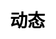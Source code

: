 ---
title: "动态"

css: "scss/news.scss"

section1:
  title: 动态
  content: 为您分享 KubeSphere 的最佳实践及媒体报道
  topImage: /images/news/news-top.jpg

section2:
  news:
    - title: KubeSphere 3.2.0 GA：为 Kubernetes 管理带来面向 AI 的 GPU 调度和灵活的网关
      description: KubeSphere 是一个快速发展的开源社区，今天宣布正式发布 KubeSphere 3.2.0，这是综合 Kubernetes 管理平台的最新版本。
      image: http://pek3b.qingstor.com/kubesphere-community/images/logo-stackfault.png
      link: https://stackfault.net/t/topic/49486
    - title: KubeSphere 入驻 Azure Marketplace
      description: 日前，面向云原生应用的容器混合云 KubeSphere 宣布正式入驻 Azure Marketplace，深度集成微软云容器服务 Azure AKS。
      image: /images/news/doit.jpg
      link: https://www.doit.com.cn/p/470686.html
    - title: 云原生值与不值的双重思考：好用才能成主流
      description: KubeSphere 是基于 K8s 内核的云原生操作系统，可以帮助企业节约成本，提高效率，最大限度把一个技术平滑传递到企业里的各个部门，屏蔽K8s碎片化。
      image: http://pek3b.qingstor.com/kubesphere-community/images/logo-cctime.gif
      link: http://www.cctime.com/html/2021-7-23/1582703.htm
    - title: 我们为什么需要云原生？看完这一篇就够了
      description: 为了让云原生技术平稳落地，基于Kubernetes构建的面向云原生应用的容器混合云 KubeSphere 已经衍生出了一个庞大的家族。
      image: http://pek3b.qingstor.com/kubesphere-community/images/logo-csdn.png
      link: https://mp.weixin.qq.com/s/oMxkpR5d9jcc8eivI4wWkA
    - title: 拥抱“云原生”的本质是什么？
      description: KubeSphere 经过三年的迭代，已经不是单一的产品，而是衍生成一个产品家族，同时社区成员也在扩大。
      image: http://pek3b.qingstor.com/kubesphere-community/images/logo-cciv.png
      link: http://www.ccw.com.cn/channel/cloudcomputing/2021-07-21/21116.html
    - title: 超越 OpenShift，KubeSphere 要打造世界级开源容器平台
      description: 目前由国内企业青云科技打造的开源容器平台KubeSphere，已经成为仅次于 Rancher 和 OpenShift 的全球第三容器管理平台。
      image: http://pek3b.qingstor.com/kubesphere-community/images/logo-techweb.jpeg
      link: http://www.techweb.com.cn/it/2021-07-21/2849931.shtml
    - title: 云原生时代到来，KubeSphere 容器平台有看点
      description: 今年五月，青云科技旗下自主研发的容器平台 KubeSphere 3.1.0 版本正式发布。
      image: /images/news/it168.jpg
      link: http://cloud.it168.com/a2021/0714/6511/000006511655.shtml
    - title: 青云科技主办 KubeSphere and Friends 2021：开源容器混合云，引领云原生
      description: 日前，由青云科技（qingcloud.com，股票代码：688316）旗下容器平台 KubeSphere 主办的“KubeSphere and Friends 2021”云原生 Meetup 线下沙龙首站在上海成功举办。
      image: http://pek3b.qingstor.com/kubesphere-community/images/logo-vrsina.png
      link: http://vr.sina.com.cn/2021-06-09/doc-ikqcfnca0086155.shtml
    - title: KubeSphere 3.1.0 正式发布：混合云走向边缘，让应用无处不在
      description: 新版本主打“延伸至边缘侧的容器混合云”，通过集成 KubeEdge，拓展“边缘场景”，可帮助用户加速实现云边协同，在海量边、端设备上完成大规模应用的统一交付、运维与管控。
      image: /images/news/doit.jpg
      link: https://www.doit.com.cn/p/442260.html
    - title: KubeSphere 3.1.0 发布 主打“延伸至边缘侧的容器混合云”
      description: 5 月 11 日消息，青云科技（qingcloud.com，股票代码：688316）旗下自主研发的容器平台 KubeSphere 3.1.0 版本正式发布，新版本主打“延伸至边缘侧的容器混合云”。
      image: http://pek3b.qingstor.com/kubesphere-community/images/logo-techweb.jpeg
      link: http://www.techweb.com.cn/it/2021-05-11/2839069.shtml                  
    - title: KubeSphere 3.1.0 正式发布：混合云走向边缘，让应用无处不在
      description: 日前，青云科技旗下自主研发的容器平台 KubeSphere 3.1.0 版本正式发布。
      image: http://pek3b.qingstor.com/kubesphere-community/images/logo-hexuncaijing.png
      link: http://tech.hexun.com/2021-05-11/203579390.html
    - title: KubeSphere 3.0，让混合云一步跨入云原生时代
      description: 混合云的先行者青云QingCloud 发布了其容器平台的最新版本——面向云原生应用的容器混合云 KubeSphere 3.0，让混合云一步跨入云原生时代。
      image: https://ap3.qingstor.com/kubesphere-website/docs/中国软件网.png
      link: 'http://cloud.soft6.com/202006/30/367336.html'
    - title: 重磅！全开源的云原生“全家桶“KubeSphere 3.0 来了！
      description: KubeSphere 三大重要特点是核心功能开箱即用、健壮的容器基础设施和企业增强特性，而此次 KubeSphere 3.0 版本最大的亮点便是多集群管理。
      image: https://ap3.qingstor.com/kubesphere-website/docs/中国经济网.jpg
      link: 'http://m.ce.cn/bwzg/202006/30/t20200630_35227640.shtml'
    - title: KubeSphere 3.0：打造开放架构，与合作伙伴共建云原生生态
      description: 青云QingCloud 作为国内最早一批云平台研发和公有云服务提供商，在如何开发底层基础设施（存储、网络）以及企业常用的中间件、应用模板方面具有丰富经验。这些能力也会输出到KubeSphere，进而使得 KubeSphere 底层基础设施变得稳健和易用。
      image: https://ap3.qingstor.com/kubesphere-website/docs/商业伙伴.png
      link: 'http://www.cnbp.net/news/detail/24087'
    - title: 容器混合云时代已来，KubeSphere 的差异化竞争力在哪？
      description: 从极简易用切入市场，靠用户体验赢得口碑，并加速布局全球生态和开放架构，不断进化的 KubeSphere 将成为青云QingCloud 发力容器混合云时代的利器。
      image: https://ap3.qingstor.com/kubesphere-website/docs/KubeSphere3.0发布.png
      link: 'https://mp.weixin.qq.com/s/6LbczexqB052dPlKeeD5ug'
    - title: KubeSphere全新升级 3.0 版聚焦全球化
      description: 在开源社区中，KubeSphere 被称为云原生“全家桶”。一方面因为它解决了Kubernetes遗留下来的诸多琐碎问题，另一方面它延续青云QingCloud 在产品设计上交互体验的优势，让其可以“开箱即用”。
      image: https://ap3.qingstor.com/kubesphere-website/docs/光明网.png
      link: 'https://share.gmw.cn/tech/2020-07/02/content_33960132.htm'
    - title: KubeSphere 3.0 发布 多集群管理满足企业容器混合云需求
      description: KubeSphere 3.0 提供的多集群管理不仅仅是管理底层的基础设施，还增加了两个应用层面的功能：一是部署应用时可以跨集群部署。二是应用全生命周期管理平台——OpenPitrix。
      image: https://ap3.qingstor.com/kubesphere-website/docs/环球.jpeg
      link: 'https://tech.huanqiu.com/article/3yt3kl6DZ1k'
    - title: 容器混合云时代即将到来，KubeSphere 3.0 抢先布局
      description: KubeSphere 3.0 作为一款以 Kubernetes 为基础，管理云原生应用的一种分布式操作系统，提供了一种可插拔式的开放架构，致力于解决混合云应用诉求，为企业迈向容器混合云时代架起了一座桥梁。
      image: https://ap3.qingstor.com/kubesphere-website/docs/比特网.png
      link: 'http://cloud.chinabyte.com/50/709938050.shtml'
    - title: 云原生乘风破浪 KubeSphere 倾心护航
      description: 随着企业数字化转型的深入，业务转型成为企业转型的核心，为了让企业能更好的应对业务模式频繁的变化，云原生成为企业数字化转型的最佳选择。
      image: https://ap3.qingstor.com/kubesphere-website/docs/ENI.jpg
      link: 'http://www.enicn.com/Enicn/2020/cloud_0701/49459.html'
    - title: KubeSphere 3.0 发布：支持多集群管理，构建容器混合云，生态友好是重点
      description: KubeSphere 极大地降低了 Kubernetes 的入门门槛，是非常理想的 Kubernetes 新手村教官。它能大大降低 Kubernetes 的使用难度，用户可以对照着 KubeSphere 了解整个 Kubernetes 体系，了解 Kubernetes 的主要概念和特性。
      image: /images/news/doit.jpg
      link: 'https://www.doit.com.cn/p/372734.html'
    - title: KubeSphere 3.0 正式发布 容器混合云时代 以开放架构打造云原生应用生态
      description: KubeSphere 是以 Kubernetes 为基础，管理云原生应用的一种分布式操作系统，致力于解决混合云时代的应用诉求。它提供可插拔的开放式架构，第三方应用可以无缝对接，让用户使用 KubeSphere 第三方应用也与 KubeSphere 原生应用一样快速平滑，能够让企业一步跨入云原生时代。
      image: https://ap3.qingstor.com/kubesphere-website/docs/信息主管.png
      link: 'http://www.cio360.net/index.php?m=content&c=index&a=show&catid=603&id=100845'
    - title: KubeSphere 3.0 发布，满足对容器混合云的所有想象
      description: KubeSphere 只提供最核心的服务，比如管理基础设施、工作负载，提供系统级别的服务等等，其他都交给 Open Architecture。
      image: https://ap3.qingstor.com/kubesphere-website/docs/168.png
      link: 'http://cloud.it168.com/a2020/0702/6240/000006240993.shtml'
    - title: 从“开箱即用”到“多集群管理”，KubeSphere 迭代速度惊人的硬实力
      description: KubeSphere 除了多集群管理能力外，还提供了很多诸如强大的基础设施、全栈容器云以及企业级特性增强等其他功能的真正原因，帮助企业一步跨入云原生时代。
      image: https://ap3.qingstor.com/kubesphere-website/docs/中国科技网.png
      link: 'http://www.stdaily.com/zhuanti01/dsj/2020-06/30/content_967587.shtml'
    - title: KubeSphere 3.0 来了 多集群管理亮了
      description: 在混合云时代，KubeSphere 多集群管理就是围绕 Kubernetes 的必备能力和用户的急切需求所打造的。所以，KubeSphere 3.0 目标就是针对大量存在的异构混合云提供一个中央控制面板，不管是从运维角度还是知识技能的接受程度，都极大地降低了用户的成本。
      image: https://ap3.qingstor.com/kubesphere-website/docs/赛迪网.png
      link: 'http://www.ccidnet.com/2020/0701/10532121.shtml'
    - title: 如何构建面向云原生应用的容器混合云？KubeSphere 3.0 给出答案！
      description: 作为青云QingCloud 旗下面向云原生应用的容器平台，KubeSphere 解决的就是混合云成为一种常态化带来的应用层面上的诉求，KubeSphere 能够让企业快速迈入云原生时代。
      image: https://ap3.qingstor.com/kubesphere-website/docs/至顶网.jpg
      link: 'http://server.zhiding.cn/server/2020/0701/3127434.shtml'
    - title: KubeSphere 3.0：敞开胸怀、海纳百川
      description: 升级后的 KubeSphere 3.0 将为企业的数字化转型提供更可靠的支撑，也将为企业生产带来更高效的惊喜，让企业将更多的精力从基础设施中解放出来，投放在核心应用上。企业也将由此进入到发展快轨，平步青云。
      image: https://ap3.qingstor.com/kubesphere-website/docs/数据猿.png
      link: 'https://mp.weixin.qq.com/s/2SlllfKoKiaU7zL6T5vYrg'
    - title: 容器混合云来了，KubeSphere 3.0 宣战
      description: 混合云正在发生变化，随着云计算的普及，企业为了避免云厂商锁定，采用多个云厂商的服务或者产品。于是，新的问题产生了，企业如何在异构平台上无缝管理、部署和迁移其应用。以前混合云是面向资源的，现在面向应用了。
      image: https://ap3.qingstor.com/kubesphere-website/docs/中国电子报.jpg
      link: 'http://www.cena.com.cn/cloudservice/20200630/107542.html'
    - title: KubeSphere 3.0全新升级 打造全球生态影响力
      description: 过去半年，KubeSphere 海外用户量已经超过国内，KubeSphere 3.0 发布后，也将进一步推动 KubeSphere 业务的全球影响力。
      image: https://ap3.qingstor.com/kubesphere-website/docs/techweb.jpeg
      link: 'http://www.techweb.com.cn/article/2020-06-30/2795600.shtml'
    - title: 多集群管理之后, KubeSphere 的高光时刻来了
      description: KubeSphere 提供了一个用户体验非常优秀的控制台，用户可以用非常低的成本去学习容器、云原生应用和 K8s，几乎不需要任何成本地使用上面的应用，如 DevOps、微服务治理、应用分发，多集群管理等。
      image: https://ap3.qingstor.com/kubesphere-website/docs/51cto.png
      link: 'https://cloud.51cto.com/art/202006/619927.htm'
    - title: KubeSphere 研发总监周小四：在谈容器同质化之前，你得先理解工匠精神
      description: 日语中有个说法：“一生悬命”，意思是指不遗余力去做一件值得耗尽一生去追求的事情，如今常被用来诠释匠人精神的内涵。在技术的世界，追求“匠心”同样被人们所尊重和推崇。
      image: https://ap3.qingstor.com/kubesphere-website/docs/KubeSphere工匠.jpg
      link: 'https://mp.weixin.qq.com/s/MDDV8MVuCL9SGxvXYVZQJQ'
    - title: 从混合云到云原生 KubeSphere 3.0 先把书读厚，再把书读薄
      description: 青云 QingCloud 通过将容器、云原生相关技术“读厚”，打造 KubeSphere，才能帮助企业把云原生技术“读薄”。
      image: https://ap3.qingstor.com/kubesphere-website/docs/KubeSphere3.0发布.png
      link: 'https://mp.weixin.qq.com/s/rS0HwG7oqzgBJNM05XKV5g'
    - title: 谷歌开源的K8S太“难”用？青云推KubeSphere抢占容器市场
      description: 青云QingCloud 一边模仿 Red Hat，一边想要吃掉单一生态的容器创业公司，云计算未来的竞争之路应该怎么走？
      image: /images/news/tmtpost.jpg
      link: 'https://www.tmtpost.com/3908673.html'
    - title: 一把利剑，青云容器新品 KubeSphere 之六大核心功能
      description: 一个基于 Kubernetes（K8S） 基础构建的企业级分布式多租户容器管理平台，是青云在今年Cloud Insight大会上推出7大年度新品的核心产品，它有哪些功能亮点？
      image: /images/news/doit.jpg
      link: 'https://www.doit.com.cn/p/311804.html'
    - title: KubeSphere：CNCF 容器新贵能否解决 K8s 的诸多问题？
      description: 近日，KubeSphere 容器平台高级版 2.0 正式发布并加入开源组织 CNCF，这是否足以解决 Kubernetes 存在的诸多问题？
      image: /images/news/info.jpg
      link: 'https://www.infoq.cn/article/zcDT2RY1h2dksVld-CZU'
    - title: 为什么说 KubeSphere 容器平台是云原生时代的“集大成者”？
      description: 从定义来看，云原生意味着企业的应用程序要在云中，而不是在传统的数据中心。而 CNCF(Cloud Native Computing Foundation 云原生计算基金会)则认为，使用开源软件堆栈进行容器化，这才是真正的云原生。
      image: /images/news/it168.jpg
      link: 'http://cloud.it168.com/a2019/0428/5169/000005169586.shtml'
    - title: 专访青云 KubeSphere 容器团队：我们为何不放过这个新赛道？
      description: Kubernetes 这一容器工具的发起者是远在美国山景城的谷歌，但眼下，这一技术正跨越太平洋，被中国的青云QingCloud 做了更多优化升级。那么，其背后的团队是经过怎样曲折的过程才打磨成功这款产品？经历了多少故事？
      image: /images/news/leifeng.jpg
      link: 'https://www.leiphone.com/news/201906/IgfYixoS86T6uxWA.html'
    - title: 三问 KubeSphere 容器平台有何过人之处？
      description: 数字孪生、数字化、万物互联&5G、AI、区块链……层出不穷的新技术迎面而来，数字化转型也从 1.0 进入到了 2.0 时代，如何将生产、销售、运营等所有环节赋予数字力量，经由业务全面满足顾客所需，构建未来竞争优势，青云QingCloud 深谙此道。
      image: /images/news/ccid.jpg
      link: 'http://news.ccidnet.com/2019/0419/10470510.shtml'
---
